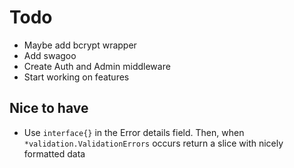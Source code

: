 # Todo

* Maybe add bcrypt wrapper
* Add swagoo
* Create Auth and Admin middleware
* Start working on features

## Nice to have
* Use `interface{}` in the Error details field. Then, when `*validation.ValidationErrors` occurs return a slice with nicely formatted data